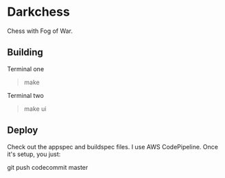 # Darkchess

Chess with Fog of War. 

## Building

Terminal one
> make

Terminal two
> make ui

## Deploy

Check out the appspec and buildspec files. I use AWS CodePipeline. Once it's setup, you just:

git push codecommit master 
